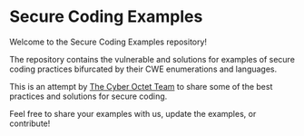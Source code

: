 # Secure Coding Examples

Welcome to the Secure Coding Examples repository!

The repository contains the vulnerable and solutions for examples of secure coding practices bifurcated by their CWE enumerations and languages.

This is an attempt by [The Cyber Octet Team](https://cyberoctet.com) to share some of the best practices and solutions for secure coding.

Feel free to share your examples with us, update the examples, or contribute!